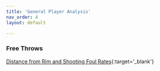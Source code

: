 ```yaml
---
title: 'General Player Analysis'
nav_order: 4
layout: default

---
```



### Free Throws

[Distance from Rim and Shooting Foul Rates](files/indi_scoring_fta_rate.html){:target='_blank'}